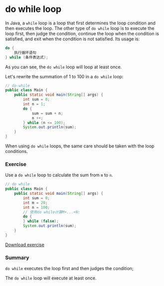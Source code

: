 <!-- TRANSLATED by md-translate -->
# do while loop

In Java, a `while` loop is a loop that first determines the loop condition and then executes the loop. The other type of `do while` loop is to execute the loop first, then judge the condition, continue the loop when the condition is satisfied, and exit when the condition is not satisfied. Its usage is:

```java
do {
    执行循环语句
} while (条件表达式);
```

As you can see, the `do while` loop will loop at least once.

Let's rewrite the summation of 1 to 100 in a `do while` loop:

```java
// do-while
public class Main {
    public static void main(String[] args) {
        int sum = 0;
        int n = 1;
        do {
            sum = sum + n;
            n ++;
        } while (n <= 100);
        System.out.println(sum);
    }
}
```

When using `do while` loops, the same care should be taken with the loop conditions.

### Exercise

Use a `do while` loop to calculate the sum from `m` to `n`.

```java
// do while
public class Main {
    public static void main(String[] args) {
    	int sum = 0;
        int m = 20;
    	int n = 100;
    	// 使用do while计算M+...+N:
    	do {
    	} while (false);
    	System.out.println(sum);
    }
}
```

[Download exercise](flow-do-while.zip)

### Summary

`do while` executes the loop first and then judges the condition;

The `do while` loop will execute at least once.
